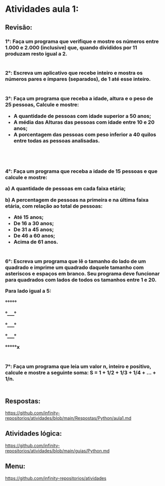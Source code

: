 # Atividades aula 1:

## Revisão:
<h3>
1°: Faça um programa que verifique e mostre os números entre 1.000 e 2.000 (inclusive) que, quando divididos por 11 produzam resto igual a 2.
<br><br>

<h3>
2°: Escreva um aplicativo que recebe inteiro e mostra os números pares e ímpares (separados), de 1 até esse inteiro.
<br><br>

<h3>
3°: Faça um programa que receba a idade, altura e o peso de 25 pessoas, Calcule e mostre:

- A quantidade de pessoas com idade superior a 50 anos;
- A média das Alturas das pessoas com idade entre 10 e 20 anos;
- A porcentagem das pessoas com peso inferior a 40 quilos entre todas as pessoas analisadas.  

<br><br>

<h3>
4°: Faça um programa que receba a idade de 15 pessoas e que calcule e mostre:

a) A quantidade de pessoas em cada faixa etária;

b) A percentagem de pessoas na primeira e na última faixa etária, com relação ao total de pessoas: 

- Até 15 anos;
- De 16 a 30 anos;
- De 31 a 45 anos;
- De 46 a 60 anos;
- Acima de 61 anos.
<br><br>

<h3>
6°: Escreva um programa que lê o tamanho do lado de um quadrado e imprime um quadrado daquele tamanho com asteriscos e espaços em branco. Seu programa deve funcionar para quadrados com lados de todos os tamanhos entre 1 e 20.

Para lado igual a 5:

°°°°°

°___°

°___°

°___°

°°°°°x
<br><br>


<h3>
7°: Faça um programa que leia um valor n, inteiro e positivo, calcule e mostre a seguinte soma: S = 1 + 1/2 + 1/3 + 1/4 + … + 1/n.
<br><br>


## Respostas: <br>
https://github.com/infinity-repositorios/atividades/blob/main/Respostas/Python/aula1.md
## Atividades lógica: <br>
https://github.com/infinity-repositorios/atividades/blob/main/guias/Python.md
## Menu:
https://github.com/infinity-repositorios/atividades